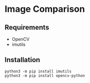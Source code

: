 # Image Comparison

## Requirements
* OpenCV
* imutils

## Installation

```
python3 -m pip install imutils
python3 -m pip install opencv-python
```
